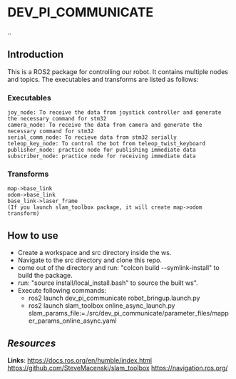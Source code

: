 # DEV_PI_COMMUNICATE
..
## **Introduction**

This is a ROS2 package for controlling our robot. It contains multiple nodes and topics.
The executables and transforms are listed as follows:

### Executables
    joy_node: To receive the data from joystick controller and generate the necessary command for stm32
    camera_node: To receive the data from camera and generate the necessary command for stm32
    serial_comm_node: To recieve data from stm32 serially
    teleop_key_node: To control the bot from teleop_twist_keyboard
    publisher_node: practice node for publishing immediate data
    subscriber_node: practice node for receiving immediate data

### Transforms
    map->base_link
    odom->base_link
    base_link->laser_frame
    (If you launch slam_toolbox package, it will create map->odom transform)

## **How to use**
 
 * Create a workspace and src directory inside the ws.
 * Navigate to the src directory and clone this repo.
 * come out of the directory and run: "colcon build --symlink-install" to build the package.
 * run: "source install/local_install.bash" to source the built ws".
 * Execute following commands:
    * ros2 launch dev_pi_communicate robot_bringup.launch.py 
    * ros2 launch slam_toolbox online_async_launch.py slam_params_file:=./src/dev_pi_communicate/parameter_files/mapper_params_online_async.yaml 

## ***Resources***

**Links**:
    https://docs.ros.org/en/humble/index.html
    https://github.com/SteveMacenski/slam_toolbox
    https://navigation.ros.org/


